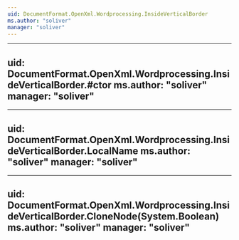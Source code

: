 ```yaml
---
uid: DocumentFormat.OpenXml.Wordprocessing.InsideVerticalBorder
ms.author: "soliver"
manager: "soliver"
---
```


---
uid: DocumentFormat.OpenXml.Wordprocessing.InsideVerticalBorder.#ctor
ms.author: "soliver"
manager: "soliver"
---

---
uid: DocumentFormat.OpenXml.Wordprocessing.InsideVerticalBorder.LocalName
ms.author: "soliver"
manager: "soliver"
---

---
uid: DocumentFormat.OpenXml.Wordprocessing.InsideVerticalBorder.CloneNode(System.Boolean)
ms.author: "soliver"
manager: "soliver"
---
